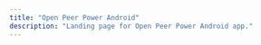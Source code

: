 ```yaml
---
title: "Open Peer Power Android"
description: "Landing page for Open Peer Power Android app."
---
```


<link rel='redirect_uri' href='homeassistant://auth-callback'>

<script>document.location.href = 'https://companion.home-assistant.io/';</script>
